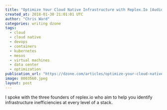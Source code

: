 ```yaml
---
title: "Optimize Your Cloud Native Infrastructure with Replex.Io [Audio..."
created_at: 2018-01-30 21:01:01 UTC
author: "Chris Ward"
categories: writing dzone
tags:
  - cloud
  - cloud native
  - devops
  - containers
  - kubernetes
  - mesos
  - virtual machines
  - data center
  - optimization
publication_url: "https://dzone.com/articles/optimize-your-cloud-native-infrastructure-with-rep"
image: 8003560.jpeg
layout: post
---
```

I spoke with the three founders of replex.io who aim to help you identify infrastructure inefficiencies at every level of a stack.

